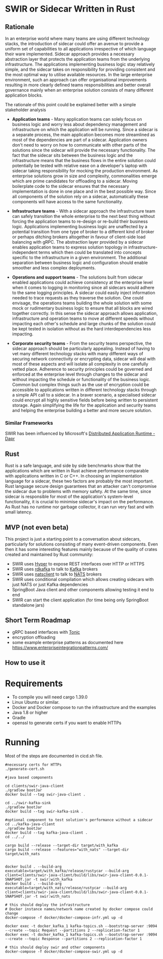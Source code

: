 # SWIR or Sidecar Written in Rust

## Rationale

In an enterprise world where many teams are using different technology stacks, the introduction of sidecar could offer an avenue to provide a uniform set of capabilities to all applications irrespective of which language their ware implemented. 
Sidecar approach provides a necessary abstraction layer that protects the application teams from the underlying infrastructure. 
The applications implementing business logic stay relatively simple, and the sidecar takes on responsibility for providing consistent and the most optimal way to utilise available resources. 
In the large enterprise environment, such an approach can offer organisational improvements resulting in more clearly defined teams responsibilities and better overall governance mainly when an enterprise solution consists of
  many different application blocks.  
   
The rationale of this point could be explained better with a simple stakeholder analysis 

- **Application teams** - Many application teams can solely focus on business logic and worry less about dependency management and infrastructure on which the application will be running. Since a sidecar is a separate process, the main application becomes more streamlined as most of the dependencies are part of a sidecar. Application owners don't need to worry on how to communicate with other parts of the solutions since the sidecar will provide the necessary functionality. The fact that the sidecar sits between the business logic and the infrastructure means that the business flows in the entire solution could potentially be tested with relative ease on a developer's laptop with sidecar taking responsibility for mocking the production environment. As enterprise solutions grow in size and complexity, commonalities emerge which are prime candidates for offloading to a sidecar. Moving boilerplate code to the sidecar ensures that the necessary implementation is done in one place and in the best possible way.  Since all components of the solution rely on a sidecar, automatically these components will have access to the same functionality. 
                 
- **Infrastructure teams** - With a sidecar approach the infrastructure team can safely transition the whole enterprise to the next best thing without forcing the application teams to re-design or
  re-build their business logic. Applications implementing business logic are unaffected by a potential transition from one type of broker to a different kind of broker or perhaps ditching brokers altogether in favour of client-side load balancing with gRPC.  The abstraction layer provided by a sidecar enables application teams to express solution topology in infrastructure-independent terms which then could be translated into concepts specific to the infrastructure in a given environment. The additional separation between business logic and configuration should enable smoother and less complex deployments.       
     
- **Operations and support teams** - The solutions built from sidecar enabled applications could achieve consistency at the enterprise level when it comes to logging in monitoring since all sidecars would adhere to the same logging principles. A sidecar could easily inject information needed to trace requests as they traverse the solution. One could envisage, the operations teams building the whole solution with some mock or rudimentary business logic to ensure that all blocks are wired together correctly. In this sense the sidecar approach allows application, infrastructure and operation teams to move at different speeds without impacting each other's schedule and large chunks of the solution could be kept tested in isolation without as the hard interdependencies less impacting. 

- **Corporate security teams** - From the security teams perspective, the sidecar approach should be particularly appealing. Instead of having to vet many different technology stacks with many different ways of securing network connectivity or encrypting data, sidecar will deal with most of these aspects and will isolate all complexity in one carefully vetted place. Adherence to security principles could be governed and enforced at the enterprise level through changes to the sidecar and without impacting the schedule or functionality of the business logic. Common but complex things such as the use of encryption could be accessible to applications written in different technology stacks through a simple API call to a sidecar. In a braver scenario, a specialised sidecar could encrypt all highly sensitive fields before being written to persistent storage. Again simplifying the life for the application and security teams and helping the enterprise building a better and more secure solution. 

### Similar Frameworks

SWIR has been influenced by Microsoft's [Distributed Application Runtime - Dapr](https://github.com/dapr/dapr) 


## Rust
Rust is a safe language, and side by side benchmarks show that the applications which are written in Rust achieve performance comparable with applications written in C or C++. In choosing an implementation language for a sidecar, these two factors are probably the most important. Rust language secure design guarantees that an attacker can't compromise the sidecar due to problems with memory safety. At the same time, since sidecar is responsible for most of the application's system-level functionality, it is crucial to minimise sidecar's impact on the performance. As Rust has no runtime nor garbage collector, it can run very fast and with small latency.


## MVP (not even beta)
This project is just a starting point to a conversation about sidecars, particularly for solutions consisting of many event-driven components. Even then it has some interesting features mainly because of the quality of crates  created and maintained by Rust community:
 - SWIR uses [Hyper](https://hyper.rs/) to expose REST interfaces over HTTP or HTTPS 
 - SWIR uses [rdkafka](https://github.com/fede1024/rust-rdkafka) to talk to [Kafka](https://kafka.apache.org/) brokers
 - SWIR uses [natsclient](https://github.com/encabulators/natsclient) to talk to [NATS](https://nats.io) brokers
 - SWIR uses conditional compilation which allows creating sidecars with just NATS or just Kafka dependencies
 - SpringBoot Java client and other components allowing testing it end to end
 - SWIR can start the client application (for time being only SpringBoot standalone jars)   
 
## Short Term Roadmap
- gRPC based interfaces with [Tonic](https://github.com/hyperium/tonic)
- encryption offloading
- some example enterprise patterns as documented here https://www.enterpriseintegrationpatterns.com/

## How to use it

# Requirements
- To compile you will need cargo 1.39.0
- Linux Ubuntu or similar.
- Docker and Docker compose to run the infrastructure and the examples
- Java 1.8 or higher
- Gradle 
- openssl to generate certs if you want to enable HTTPs
 

# Running 
Most of the steps are documented in cicd.sh file.
```shell script
#necessary certs for HTTPs 
./generate-cert.sh

#java based components

cd clients/swir-java-client
./gradlew bootJar
docker build --tag swir-java-client .

cd ../swir-kafka-sink
./gradlew bootJar
docker build --tag swir-kafka-sink .

#optional component to test solution's performance without a sidecar
cd ../kafka-java-client
./gradlew bootJar
docker build --tag kafka-java-client .
cd ../../

cargo build --release --target-dir target/with_kafka
cargo build --release --features="with_nats" --target-dir target/with_nats


docker build . --build-arg executable=target/with_kafka/release/rustycar --build-arg client=clients/swir-java-client/build/libs/swir-java-client-0.0.1-SNAPSHOT.jar -t swir:with_kafka
docker build . --build-arg executable=target/with_nats/release/rustycar --build-arg client=clients/swir-java-client/build/libs/swir-java-client-0.0.1-SNAPSHOT.jar -t swir:with_nats

# this should deploy the infrastructure 
# Docker instance names/network name created by docker compose could change 
docker-compose -f docker/docker-compose-infr.yml up -d

docker exec -t docker_kafka_1 kafka-topics.sh --bootstrap-server :9094 --create --topic Request --partitions 2 --replication-factor 1
docker exec -t docker_kafka_1 kafka-topics.sh --bootstrap-server :9094 --create --topic Response --partitions 2 --replication-factor 1

# this should deploy swir and other components
docker-compose -f docker/docker-compose-swir.yml up -d

```

